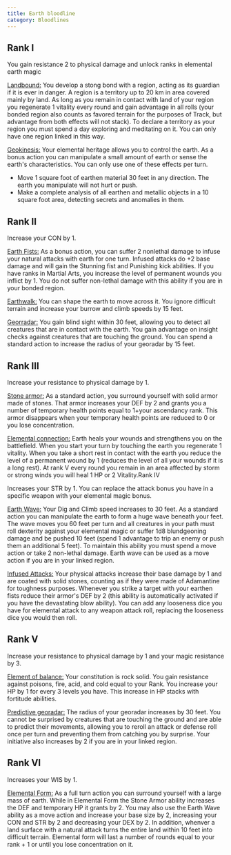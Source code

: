```yaml
---
title: Earth bloodline
category: Bloodlines
---
```


## Rank I

You gain resistance 2 to physical damage and unlock ranks in elemental earth magic

<u>Landbound:</u> You develop a stong bond with a region, acting as its guardian if it is ever in danger. A region is a territory up to 20 km in area covered mainly by land.  As long as you remain in contact with land of your region you regenerate 1 vitality every round and gain advantage in all rolls (your bonded region also counts as favored terrain for the purposes of Track, but advantage from both effects will not stack). To declare a territory as your region you must spend a day exploring and meditating on it. You can only have one region linked in this way.

<u>Geokinesis:</u> Your elemental heritage allows you to control the earth. As a bonus action you can manipulate a small amount of earth or sense the earth's characteristics. You can only use one of these effects per turn.

- Move 1 square foot of earthen material 30 feet in any direction. The earth you manipulate will not hurt or push. 
- Make a complete analysis of all earthen and metallic objects in a 10 square foot area, detecting secrets and anomalies in them.

## Rank II

Increase your CON by 1.

<u>Earth Fists:</u> As a bonus action, you can suffer 2 nonlethal damage to infuse your natural attacks with earth for one turn. Infused attacks do +2 base damage and will gain the Stunning fist and Punishing kick abilities. If you have ranks in Martial Arts, you increase the level of permanent wounds you inflict by 1. You do not suffer non-lethal damage with this ability if you are in your bonded region.

<u>Earthwalk:</u> You can shape the earth to move across it. You ignore difficult terrain and increase your burrow and climb speeds by 15 feet.

<u>Georradar:</u> You gain blind sight within 30 feet, allowing you to detect all creatures that are in contact with the earth. You gain advantage on insight checks against creatures that are touching the ground. You can spend a standard action to increase the radius of your georadar by 15 feet.

## Rank III 

Increase your resistance to physical damage by 1.

<u>Stone armor:</u> As a standard action, you surround yourself with solid armor made of stones. That armor increases your DEF by 2 and grants you a number of temporary health points equal to 1+your ascendancy rank. This armor disappears when your temporary health points are reduced to 0 or you lose concentration.

<u>Elemental connection:</u> Earth heals your wounds and strengthens you on the battlefield. When you start your turn by touching the earth you regenerate 1 vitality. When you take a short rest in contact with the earth you reduce the level of a permanent wound by 1 (reduces the level of all your wounds if it is a long rest). At rank V every round you remain in an area affected by storm or strong winds you will heal 1 HP or 2 Vitality.Rank IV 

Increases your STR by 1. You can replace the attack bonus you have in a specific weapon with your elemental magic bonus.

<u>Earth Wave:</u> Your Dig and Climb speed increases to 30 feet. As a standard action you can manipulate the earth to form a huge wave beneath your feet. The wave moves you 60 feet per turn and all creatures in your path must roll dexterity against your elemental magic or suffer 1d8 blundgeoning damage and be pushed 10 feet (spend 1 advantage to trip an enemy or push them an additional 5 feet). To maintain this ability you must spend a move action or take 2 non-lethal damage. Earth wave can be used as a move action if you are in your linked region.

<u>Infused Attacks:</u> Your physical attacks increase their base damage by 1 and are coated with solid stones, counting as if they were made of Adamantine for toughness purposes. Whenever you strike a target with your earthen fists reduce their armor's DEF by 2 (this ability is automatically activated if you have the devastating blow ability). You can add any looseness dice you have for elemental attack to any weapon attack roll, replacing the looseness dice you would then roll.

## Rank V

Increase your resistance to physical damage by 1 and your magic resistance by 3.

<u>Element of balance:</u> Your constitution is rock solid. You gain resistance against poisons, fire, acid, and cold equal to your Rank. You increase your HP by 1 for every 3 levels you have. This increase in HP stacks with fortitude abilities.

<u>Predictive georadar:</u> The radius of your georadar increases by 30 feet. You cannot be surprised by creatures that are touching the ground and are able to predict their movements, allowing you to reroll an attack or defense roll once per turn and preventing them from catching you by surprise. Your initiative also increases by 2 if you are in your linked region.

## Rank VI

Increases your WIS by 1.

<u>Elemental Form:</u> As a full turn action you can surround yourself with a large mass of earth. While in Elemental Form the Stone Armor ability increases the DEF and temporary HP it grants by 2. You may also use the Earth Wave ability as a move action and increase your base size by 2, increasing your CON and STR by 2 and decreasing your DEX by 2. In addition, whenver a land surface with a natural attack turns the entire land within 10 feet into difficult terrain. Elemental form will last a number of rounds equal to your rank + 1 or until you lose concentration on it.